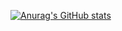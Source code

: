 [![Anurag's GitHub stats](https://github-readme-stats.vercel.app/api?username=mokaily&repo=mokaily.github.io&show_icons=true&include_all_commits=false&count_private=true)](https://mokaily.com/)
